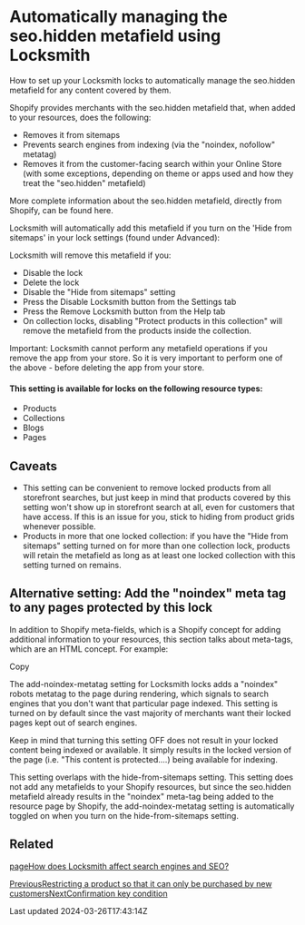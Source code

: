# Automatically managing the seo.hidden metafield using Locksmith

How to set up your Locksmith locks to automatically manage the seo.hidden metafield for any content covered by them.

Shopify provides merchants with the seo.hidden metafield that, when added to your resources, does the following:

- Removes it from sitemaps
- Prevents search engines from indexing (via the "noindex, nofollow" metatag)
- Removes it from the customer-facing search within your Online Store (with some exceptions, depending on theme or apps used and how they treat the "seo.hidden" metafield)

More complete information about the seo.hidden metafield, directly from Shopify, can be found here.

Locksmith will automatically add this metafield if you turn on the 'Hide from sitemaps' in your lock settings (found under Advanced):

Locksmith will remove this metafield if you:

- Disable the lock
- Delete the lock
- Disable the "Hide from sitemaps" setting
- Press the Disable Locksmith button from the Settings tab
- Press the Remove Locksmith button from the Help tab
- On collection locks, disabling "Protect products in this collection" will remove the metafield from the products inside the collection.

Important: Locksmith cannot perform any metafield operations if you remove the app from your store. So it is very important to perform one of the above - before deleting the app from your store.

#### This setting is available for locks on the following resource types:

- Products
- Collections
- Blogs
- Pages

## Caveats

- This setting can be convenient to remove locked products from all storefront searches, but just keep in mind that products covered by this setting won't show up in storefront search at all, even for customers that have access. If this is an issue for you, stick to hiding from product grids whenever possible.
- Products in more that one locked collection: if you have the "Hide from sitemaps" setting turned on for more than one collection lock, products will retain the metafield as long as at least one locked collection with this setting turned on remains.

## Alternative setting: Add the "noindex" meta tag to any pages protected by this lock

In addition to Shopify meta-fields, which is a Shopify concept for adding additional information to your resources, this section talks about meta-tags, which are an HTML concept. For example:

Copy

    

The add-noindex-metatag setting for Locksmith locks adds a "noindex" robots metatag to the page during rendering, which signals to search engines that you don't want that particular page indexed. This setting is turned on by default since the vast majority of merchants want their locked pages kept out of search engines.

Keep in mind that turning this setting OFF does not result in your locked content being indexed or available. It simply results in the locked version of the page (i.e. "This content is protected....) being available for indexing.

This setting overlaps with the hide-from-sitemaps setting. This setting does not add any metafields to your Shopify resources, but since the seo.hidden metafield already results in the "noindex" meta-tag being added to the resource page by Shopify, the add-noindex-metatag setting is automatically toggled on when you turn on the hide-from-sitemaps setting.

## Related
[pageHow does Locksmith affect search engines and SEO?](/faqs/more/how-does-locksmith-affect-search-engines-and-seo)

[PreviousRestricting a product so that it can only be purchased by new customers](/tutorials/more/restricting-a-product-so-that-it-can-only-be-purchased-by-new-customers)[NextConfirmation key condition](/tutorials/more/editing-the-confirmation-message)

Last updated 2024-03-26T17:43:14Z